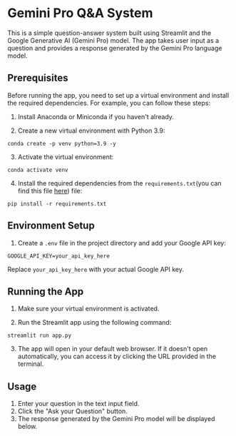 # Gemini Pro Q&A System

This is a simple question-answer system built using Streamlit and the Google Generative AI (Gemini Pro) model. The app takes user input as a question and provides a response generated by the Gemini Pro language model.

## Prerequisites

Before running the app, you need to set up a virtual environment and install the required dependencies. For example, you can follow these steps:

1. Install Anaconda or Miniconda if you haven't already.

2. Create a new virtual environment with Python 3.9:

```
conda create -p venv python=3.9 -y
```

3. Activate the virtual environment:

```
conda activate venv
```

4. Install the required dependencies from the `requirements.txt`(you can find this file [here]([https://huggingface.co/spaces/souvikmaji22/lfw_face_recognition](https://github.com/majisouvik26/GEN-AI-Projects/blob/main/requirements.txt))) file:

```
pip install -r requirements.txt
```

## Environment Setup

1. Create a `.env` file in the project directory and add your Google API key:

```
GOOGLE_API_KEY=your_api_key_here
```

Replace `your_api_key_here` with your actual Google API key.

## Running the App

1. Make sure your virtual environment is activated.

2. Run the Streamlit app using the following command:

```
streamlit run app.py
```

3. The app will open in your default web browser. If it doesn't open automatically, you can access it by clicking the URL provided in the terminal.

## Usage

1. Enter your question in the text input field.
2. Click the "Ask your Question" button.
3. The response generated by the Gemini Pro model will be displayed below.
